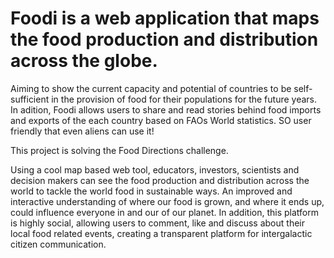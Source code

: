 # Foodi is a web application that maps the food production and distribution across the globe. 

Aiming to show the current capacity and potential of countries to be self-sufficient in the provision of food for their populations for the future years. In adition, Foodi allows users to share and read stories behind food imports and exports of the each country based on FAOs World statistics. SO user friendly that even aliens can use it! 

This project is solving the Food Directions challenge.

Using a cool map based web tool, educators, investors, scientists and decision makers can see the food production and distribution across the world to tackle the world food in sustainable ways. An improved and interactive understanding of where our food is grown, and where it ends up, could influence everyone in and our of our planet.
In addition, this platform is highly social, allowing users to comment, like and discuss about their local food related events, creating a transparent platform for intergalactic citizen communication.